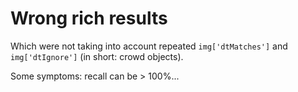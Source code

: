 # Wrong rich results

Which were not taking into account repeated `img['dtMatches']` and `img['dtIgnore']` (in short: crowd objects).

Some symptoms: recall can be > 100%...
